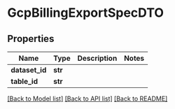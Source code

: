 # GcpBillingExportSpecDTO

## Properties
Name | Type | Description | Notes
------------ | ------------- | ------------- | -------------
**dataset_id** | **str** |  | 
**table_id** | **str** |  | 

[[Back to Model list]](../README.md#documentation-for-models) [[Back to API list]](../README.md#documentation-for-api-endpoints) [[Back to README]](../README.md)

